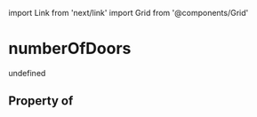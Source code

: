 import Link from 'next/link'
import Grid from '@components/Grid'

# numberOfDoors

undefined

## Property of



